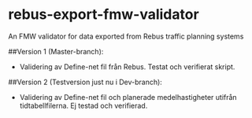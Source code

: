 # rebus-export-fmw-validator
An FMW validator for data exported from Rebus traffic planning systems

##Version 1 (Master-branch):

* Validering av Define-net fil från Rebus. Testat och verifierat skript.


##Version 2 (Testversion just nu i Dev-branch):

* Validering av Define-net fil och planerade medelhastigheter utifrån tidtabellfilerna. Ej testad och verifierad.
